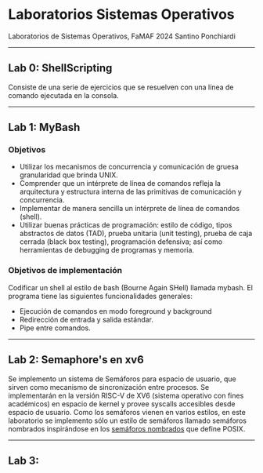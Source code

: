 # Laboratorios Sistemas Operativos

Laboratorios de Sistemas Operativos, FaMAF 2024
Santino Ponchiardi

---

## Lab 0: ShellScripting
Consiste de una serie de ejercicios que se resuelven con una línea de comando ejecutada en la consola.

---

## Lab 1: MyBash
### Objetivos
- Utilizar los mecanismos de concurrencia y comunicación de gruesa granularidad que brinda UNIX.
- Comprender que un intérprete de línea de comandos refleja la arquitectura y estructura interna de las primitivas de comunicación y concurrencia.
- Implementar de manera sencilla un intérprete de línea de comandos (shell).
- Utilizar buenas prácticas de programación: estilo de código, tipos abstractos de datos (TAD), prueba unitaria (unit testing), prueba de caja cerrada (black box testing), programación defensiva; así como herramientas de debugging de programas y memoria.
### Objetivos de implementación
Codificar un shell al estilo de bash (Bourne Again SHell) llamada mybash. El programa tiene las siguientes funcionalidades generales:
- Ejecución de comandos en modo foreground y background
- Redirección de entrada y salida estándar.
- Pipe entre comandos.

---

## Lab 2: Semaphore's en xv6
Se implemento un sistema de Semáforos para espacio de usuario, que sirven como mecanismo de sincronización entre procesos. Se implementarán en la versión RISC-V de XV6 (sistema operativo con fines académicos) en espacio de kernel y provee syscalls accesibles desde espacio de usuario.
Como los semáforos vienen en varios estilos, en este laboratorio se implemento sólo un estilo de semáforos llamado semáforos nombrados inspirándose en los [semáforos nombrados](http://linux.die.net/man/7/sem_overview) que define POSIX.

---

## Lab 3: 
